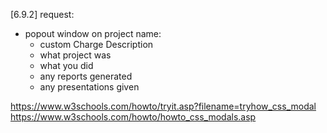[6.9.2] request:
- popout window on project name:
  - custom Charge Description 
  - what project was
  - what you did
  - any reports generated
  - any presentations given 



https://www.w3schools.com/howto/tryit.asp?filename=tryhow_css_modal
https://www.w3schools.com/howto/howto_css_modals.asp